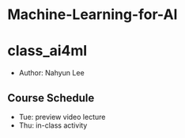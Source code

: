 # Machine-Learning-for-AI
# class_ai4ml
- Author: Nahyun Lee

## Course Schedule
- Tue: preview video lecture
- Thu: in-class activity

